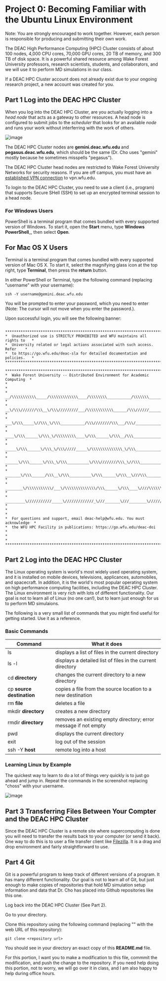 # Project 0: Becoming Familiar with the Ubuntu Linux Environment

Note: You are strongly encouraged to work together.  However, each person is responsible for producing and submitting their own work.

The DEAC High Performance Computing (HPC) Cluster consists of about 100 nodes, 4,000 CPU cores, 70,000 GPU cores, 20 TB of memory, and 300 TB of disk space. It is a powerful shared resource among Wake Forest University professors, research scientists, students, and collaborators, and we will use it to perform MD simulations in our class. 

If a DEAC HPC Cluster account does not already exist due to your ongoing research project, a new account was created for you.

## Part 1 Log into the DEAC HPC Cluster

When you log into the DEAC HPC Cluster, are you actually logging into a _head node_ that acts as a gateway to other resources. A head node is configured to submit jobs to the _scheduler_ that looks for an available _node_ and runs your work without interferring with the work of others.

![image](https://github.com/user-attachments/assets/de24cecb-3bb7-4650-981e-ae3c9fc368e5)

The DEAC HPC Cluster nodes are __gemini.deac.wfu.edu__ and __pegasus.deac.wfu.edu__, which should be the same (Dr. Cho uses "gemini" mostly because he sometimes misspells "pegasus").

The DEAC HPC Cluster head nodes are restricted to Wake Forest University Networks for security reasons. If you are off campus, you must have an [established VPN connection](https://is.wfu.edu/vpn/) to vpn.wfu.edu.

To login to the DEAC HPC Cluster, you need to use a client (i.e., program) that supports Secure SHell (SSH) to set up an encrypted terminal session to a head node.

### For Windows Users
PowerShell is a terminal program that comes bundled with every supported version of Windows. To start it, open the __Start__ menu, type __Windows PowerShell___, then select __Open__.

## For Mac OS X Users
Terminal is a terminal program that comes bundled with every supported version of Mac OS X. To start it, select the magnifying glass icon at the top right, type __Terminal__, then press the __return__ button.

In either PowerShell or Terminal, type the following command (replacing "username" with your username):

```
ssh -Y username@gemini.deac.wfu.edu
```

You will be prompted to enter your password, which you need to enter (Note: The cursor will not move when you enter the password.). 

Upon successful login, you will see the following banner:

```

******************************************************************************
*  Unauthorized use is STRICTLY PROHIBITED and WFU maintains all rights to   *
*  University related or legal actions associated with such access. Refer    *
*  to https://go.wfu.edu/deac-sla for detailed documentation and policies.   *
******************************************************************************

******************************************************************************
*  Wake Forest University -- Distributed Environment for Academic Computing  *
*                                                                            *
* __/\\\\\\\\\\\_____/\\\\\\\\\\\\\____/\\\\\\\\___________/\\\\\\\_________ *
* __\/\\\///////\\\__\/\\\/////////___/\\\\\\\\\\\\______/\\\//////_________ *
* ___\/\\\_____\//\\\_\/\\\___________/\\\////////\\\___/\\\/_______________ *
* ____\/\\\______\/\\\_\/\\\\\\\\\____\/\\\______\/\\\__/\\\________________ *
* _____\/\\\______\/\\\_\/\\\/////_____\/\\\\\\\\\\\\\\_\/\\\_______________ *
* ______\/\\\______\/\\\_\/\\\__________\/\\\////////\\\_\//\\\_____________ *
* _______\/\\\______/\\\__\/\\\__________\/\\\______\/\\\__\///\\\__________ *
* ________\/\\\\\\\\\\\/___\/\\\\\\\\\\\\\\/\\\______\/\\\____\////\\\\\\\__ *
* _________\///////////_____\/////////////_\///_______\///________\///////__ *
*                                                                            *
*  For questions and support, email deac-help@wfu.edu. You must acknowledge  *
*  the WFU HPC Facility in publications: https://go.wfu.edu/deac-doi         *
*                                                                            *
******************************************************************************
```

## Part 2 Log into the DEAC HPC Cluster
The Linux operating system is world's most widely used operating system, and it is installed on mobile devices, televisions, applicances, automobiles, and spacecraft. In addition, it is the world's most popular operating system on high performance computing facilities, including the DEAC HPC Cluster. The Linux environment is very rich with lots of different functionality. Our goal is not to learn all of Linux (no one can!), but to learn just enough for us to perform MD simulaions.

The following is a very small list of commands that you might find useful for getting started. Use it as a reference.

### Basic Commands
| Command | What it does|
| --- | --- |
| ls	| displays a list of files in the current directory |
| ls -l	| displays a detailed list of files in the current directory |
| cd __directory__	| changes the current directory to a new directory |
| cp __source__ __destination__	| copies a file from the source location to a new destination |
| rm __file__	| deletes a file |
| mkdir __directory__	| creates a new directory |
| rmdir __directory__	| removes an existing empty directory; error message if not empty |
| pwd	| displays the current directory |
| exit	| log out of the session |
| ssh -Y __host__	| remote log into a host |

### Learning Linux by Example
The quickest way to learn to do a lot of things very quickly is to just go ahead and jump in. Repeat the commands in the screenshot replacing "choss" with your username.

![image](https://github.com/user-attachments/assets/ad1e89de-99af-49af-8732-19d3f390d509)

## Part 3 Transferring Files Between Your Compter and the DEAC HPC Cluster

Since the DEAC HPC Cluster is a remote site where supercomputing is done you will need to transfer the results back to your computer (or send it back). One way to do this is to user a file transfer client like [Filezilla](https://filezilla-project.org/). It is a drag and drop environment and fairly straightforward to use.

## Part 4 Git

Git is a powerful program to keep track of different versions of a program. It has many different functionality. Our goal is not to learn all of Git, but just enough to make copies of repositories that hold MD simulation setup information and data that Dr. Cho has placed into Github repositories like this one.

Log back into the DEAC HPC Cluster (See Part 2).

Go to your directory.

Clone this repository using the following command (replacing "<repository url>" with the web URL of this repository):

```
git clone <repository url>
```

You should see in your directory an exact copy of this __README.md__ file.

For this portion, I want you to make a modification to this file, commmit the modification, and push the change to the repository. If you need help doing this portion, not to worry, we will go over it in class, and I am also happy to help during office hours.
